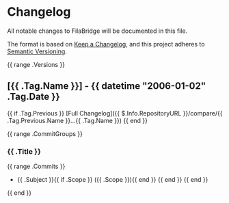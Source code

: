 # Changelog

All notable changes to FilaBridge will be documented in this file.

The format is based on [Keep a Changelog](https://keepachangelog.com/en/1.0.0/),
and this project adheres to [Semantic Versioning](https://semver.org/spec/v2.0.0.html).

{{ range .Versions }}
## [{{ .Tag.Name }}] - {{ datetime "2006-01-02" .Tag.Date }}
{{ if .Tag.Previous }}
[Full Changelog]({{ $.Info.RepositoryURL }}/compare/{{ .Tag.Previous.Name }}...{{ .Tag.Name }})
{{ end }}

{{ range .CommitGroups }}
### {{ .Title }}
{{ range .Commits }}
- {{ .Subject }}{{ if .Scope }} ({{ .Scope }}){{ end }}
{{ end }}
{{ end }}

{{ end }}

